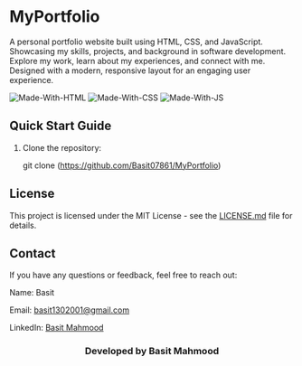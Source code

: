 # MyPortfolio
A personal portfolio website built using HTML, CSS, and JavaScript. Showcasing my skills, projects, and background in software development. Explore my work, learn about my experiences, and connect with me. Designed with a modern, responsive layout for an engaging user experience.

![Made-With-HTML](https://img.shields.io/badge/Made_with-HTML-informational?style=for-the-badge&logo=html5) 
![Made-With-CSS](https://img.shields.io/badge/Made_with-CSS-informational?style=for-the-badge&logo=css3) 
![Made-With-JS](https://img.shields.io/badge/Made_with-JavaScript-informational?style=for-the-badge&logo=javascript)

## Quick Start Guide

1. Clone the repository:


   git clone (https://github.com/Basit07861/MyPortfolio)

## License

This project is licensed under the MIT License - see the [LICENSE.md](https://github.com/girishgr8/Resume-Builder/blob/master/LICENSE) file for details.

## Contact
If you have any questions or feedback, feel free to reach out:

Name: Basit

Email: basit1302001@gmail.com

LinkedIn: [Basit Mahmood](https://www.linkedin.com/in/basit-mahmood)

<h3 align="center"><b>Developed by Basit Mahmood</b></h1>

